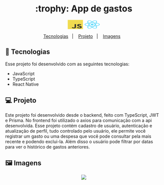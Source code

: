 <h1 align="center">
  :trophy: App de gastos
</h1>

<p align="center">
  <img align="center" height="30" width="50" alt="html-icon" src="https://github.com/devicons/devicon/blob/master/icons/javascript/javascript-original.svg">
  <img align="center" height="30" width="50" alt="html-icon" src="https://github.com/devicons/devicon/blob/master/icons/react/react-original.svg">
</p>

<p align="center">
  <a href="#-tecnologias">Tecnologias</a>&nbsp;&nbsp;&nbsp;|&nbsp;&nbsp;&nbsp;
  <a href="#-projeto">Projeto</a>&nbsp;&nbsp;&nbsp;|&nbsp;&nbsp;&nbsp;
  <a href="#%EF%B8%8F-imagens">Imagens</a>&nbsp;&nbsp;&nbsp;
</p>

## 🚀 Tecnologias 
Esse projeto foi desenvolvido com as seguintes tecnologias:

- JavaScript
- TypeScript
- React Native

## 💻 Projeto
  Este projeto foi desenvolvido desde o backend, feito com TypeScript, JWT e Prisma. No frontend foi utilizado o axios para comunicação com a api desenvolvida. Esse projeto contém cadastro de usuário, autenticação e atualização de perfil, tudo controlado pelo usuário, ele permite você registrar um gasto ou uma despesa que você pode consultar pela mais recente e podendo exclui-la. Além disso o usuário pode filtrar por datas para ver o histórico de gastos anteriores.

  ## 🖼️ Imagens

<p align="center">
  <img src="https://github.com/AlvaroHenriqueSilva/app_gastos/assets/113359747/07c577ab-ebc6-4cf0-b20f-724e7c42975f"/>
</p>
